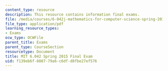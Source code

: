 ```yaml
---
content_type: resource
description: This resource contains information final exams.
file: /media/courses/6-042j-mathematics-for-computer-science-spring-2015/f139eb6f880779a6c6dfd8fbe27ef576_MIT6_042JS15_finalexam.pdf
file_type: application/pdf
learning_resource_types:
- Exams
ocw_type: OCWFile
parent_title: Exams
parent_type: CourseSection
resourcetype: Document
title: MIT 6.042 Spring 2015 Final Exam
uid: f139eb6f-8807-79a6-c6df-d8fbe27ef576
---
```

